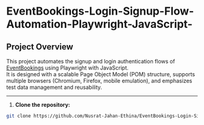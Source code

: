 # EventBookings-Login-Signup-Flow-Automation-Playwright-JavaScript-

## Project Overview

This project automates the signup and login authentication flows of [EventBookings](https://www.eventbookings.com) using Playwright with JavaScript.  
It is designed with a scalable Page Object Model (POM) structure, supports multiple browsers (Chromium, Firefox, mobile emulation), and emphasizes test data management and reusability.

---

1. **Clone the repository:**

```bash
git clone https://github.com/Nusrat-Jahan-Ethina/EventBookings-Login-Signup-Flow-Automation-Playwright-JavaScript-.git
